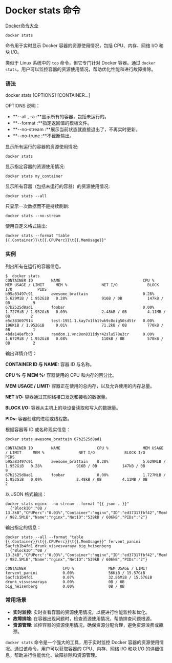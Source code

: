 # Docker stats 命令

[Docker命令大全](./docker-command-manual.md)

`docker stats` 

命令用于实时显示 Docker 容器的资源使用情况，包括 CPU、内存、网络 I/O 和块 I/O。

类似于 Linux 系统中的 `top` 命令，但它专门针对 Docker 容器。通过 `docker stats`，用户可以监控容器的资源使用情况，帮助优化性能和进行故障排除。

### 语法
docker stats [OPTIONS] [CONTAINER...]

OPTIONS 说明：

+ **--all , -a :**显示所有的容器，包括未运行的。
+ **--format :**指定返回值的模板文件。
+ **--no-stream :**展示当前状态就直接退出了，不再实时更新。
+ **--no-trunc :**不截断输出。

显示所有运行的容器的资源使用情况:

```shell
docker stats
```

显示指定容器的资源使用情况:

```shell
docker stats my_container
```

显示所有容器（包括未运行的容器）的资源使用情况:

```shell
docker stats --all
```

只显示一次数据而不是持续刷新:

```shell
docker stats --no-stream
```

使用自定义格式输出:

```shell
docker stats --format "table {{.Container}}\t{{.CPUPerc}}\t{{.MemUsage}}"
```

### 实例
列出所有在运行的容器信息。

```shell
$  docker stats
CONTAINER ID        NAME                                    CPU %               MEM USAGE / LIMIT     MEM %               NET I/O             BLOCK I/O           PIDS
b95a83497c91        awesome_brattain                        0.28%               5.629MiB / 1.952GiB   0.28%               916B / 0B           147kB / 0B          9
67b2525d8ad1        foobar                                  0.00%               1.727MiB / 1.952GiB   0.09%               2.48kB / 0B         4.11MB / 0B         2
e5c383697914        test-1951.1.kay7x1lh1twk9c0oig50sd5tr   0.00%               196KiB / 1.952GiB     0.01%               71.2kB / 0B         770kB / 0B          1
4bda148efbc0        random.1.vnc8on831idyr42slu578u3cr      0.00%               1.672MiB / 1.952GiB   0.08%               110kB / 0B          578kB / 0B          2
```

输出详情介绍：

**CONTAINER ID 与 NAME:** 容器 ID 与名称。

**CPU % 与 MEM %:** 容器使用的 CPU 和内存的百分比。

**MEM USAGE / LIMIT:** 容器正在使用的总内存，以及允许使用的内存总量。

**NET I/O:** 容器通过其网络接口发送和接收的数据量。

**BLOCK I/O:** 容器从主机上的块设备读取和写入的数据量。

**PIDs:** 容器创建的进程或线程数。

根据容器等 ID 或名称现实信息：

```shell
docker stats awesome_brattain 67b2525d8ad1

CONTAINER ID        NAME                CPU %               MEM USAGE / LIMIT     MEM %               NET I/O             BLOCK I/O           PIDS
b95a83497c91        awesome_brattain    0.28%               5.629MiB / 1.952GiB   0.28%               916B / 0B           147kB / 0B          9
67b2525d8ad1        foobar              0.00%               1.727MiB / 1.952GiB   0.09%               2.48kB / 0B         4.11MB / 0B         2
```

以 JSON 格式输出：

```shell
docker stats nginx --no-stream --format "{{ json . }}"
  {"BlockIO":"0B / 13.3kB","CPUPerc":"0.03%","Container":"nginx","ID":"ed37317fbf42","MemPerc":"0.24%","MemUsage":"2.352MiB / 982.5MiB","Name":"nginx","NetIO":"539kB / 606kB","PIDs":"2"}
```

输出指定的信息：

```shell
docker stats --all --format "table {{.Container}}\t{{.CPUPerc}}\t{{.MemUsage}}" fervent_panini 5acfcb1b4fd1 drunk_visvesvaraya big_heisenberg
  {"BlockIO":"0B / 13.3kB","CPUPerc":"0.03%","Container":"nginx","ID":"ed37317fbf42","MemPerc":"0.24%","MemUsage":"2.352MiB / 982.5MiB","Name":"nginx","NetIO":"539kB / 606kB","PIDs":"2"}

CONTAINER                CPU %               MEM USAGE / LIMIT
fervent_panini           0.00%               56KiB / 15.57GiB
5acfcb1b4fd1             0.07%               32.86MiB / 15.57GiB
drunk_visvesvaraya       0.00%               0B / 0B
big_heisenberg           0.00%               0B / 0B
```

### 常用场景
+ **实时监控**: 实时查看容器的资源使用情况，以便进行性能监控和优化。
+ **故障排除**: 在容器出现问题时，检查资源使用情况，帮助排查问题根源。
+ **资源管理**: 监控容器的资源使用情况，确保资源分配合理，避免资源浪费或瓶颈。

`docker stats` 命令是一个强大的工具，用于实时监控 Docker 容器的资源使用情况。通过该命令，用户可以获取容器的 CPU、内存、网络 I/O 和块 I/O 的详细信息，帮助进行性能优化、故障排除和资源管理。